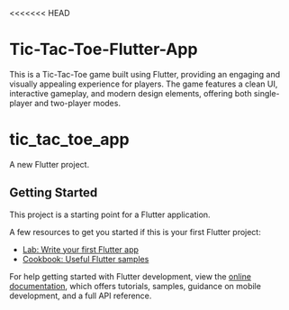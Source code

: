 <<<<<<< HEAD
# Tic-Tac-Toe-Flutter-App
This is a Tic-Tac-Toe game built using Flutter, providing an engaging and visually appealing experience for players. The game features a clean UI, interactive gameplay, and modern design elements, offering both single-player and two-player modes.

# tic_tac_toe_app

A new Flutter project.

## Getting Started

This project is a starting point for a Flutter application.

A few resources to get you started if this is your first Flutter project:

- [Lab: Write your first Flutter app](https://docs.flutter.dev/get-started/codelab)
- [Cookbook: Useful Flutter samples](https://docs.flutter.dev/cookbook)

For help getting started with Flutter development, view the
[online documentation](https://docs.flutter.dev/), which offers tutorials,
samples, guidance on mobile development, and a full API reference.

